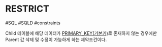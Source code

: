 # RESTRICT

#SQL #SQLD #constraints 

Child 테이블에 해당 데이터가 [PRIMARY_KEY(기본키)](PRIMARY_KEY(기본키).md)로 존재하지 않는 경우에만 Parent 값 삭제 및 수정이 가능하게 하는 제약조건이다.
